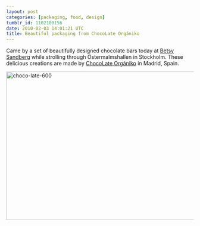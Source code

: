 ```yaml
---
layout: post
categories: [packaging, food, design]
tumblr_id: 1102100156
date: 2010-02-03 14:01:21 UTC
title: Beautiful packaging from ChocoLate Orgániko
---
```


Came by a set of beautifully designed chocolate bars today at [Betsy Sandberg](http://www.betsychoklad.se/) while strolling through 
Östermalmshallen in Stockholm. These delicious creations are made by 
[ChocoLate Orgániko](http://www.chocolateorganiko.es/) in Madrid, Spain.

[<img src="http://farm3.static.flickr.com/2779/4327987302_49d09cf315_o.jpg" width="600" height="399" alt="choco-late-600">](http://www.chocolateorganiko.es/)
